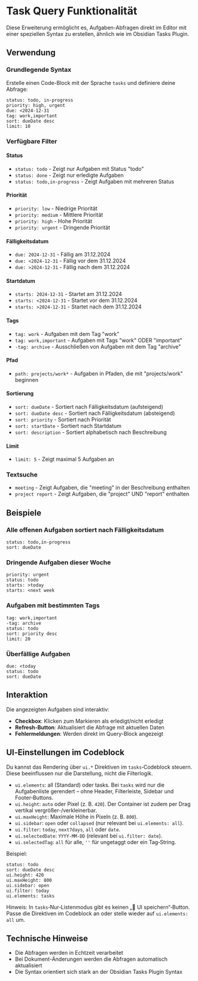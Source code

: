 # Task Query Funktionalität

Diese Erweiterung ermöglicht es, Aufgaben-Abfragen direkt im Editor mit einer speziellen Syntax zu erstellen, ähnlich wie im Obsidian Tasks Plugin.

## Verwendung

### Grundlegende Syntax

Erstelle einen Code-Block mit der Sprache `tasks` und definiere deine Abfrage:

```tasks
status: todo, in-progress
priority: high, urgent
due: <2024-12-31
tag: work,important
sort: dueDate desc
limit: 10
```

### Verfügbare Filter

#### Status
- `status: todo` - Zeigt nur Aufgaben mit Status "todo"
- `status: done` - Zeigt nur erledigte Aufgaben
- `status: todo,in-progress` - Zeigt Aufgaben mit mehreren Status

#### Priorität
- `priority: low` - Niedrige Priorität
- `priority: medium` - Mittlere Priorität
- `priority: high` - Hohe Priorität
- `priority: urgent` - Dringende Priorität

#### Fälligkeitsdatum
- `due: 2024-12-31` - Fällig am 31.12.2024
- `due: <2024-12-31` - Fällig vor dem 31.12.2024
- `due: >2024-12-31` - Fällig nach dem 31.12.2024

#### Startdatum
- `starts: 2024-12-31` - Startet am 31.12.2024
- `starts: <2024-12-31` - Startet vor dem 31.12.2024
- `starts: >2024-12-31` - Startet nach dem 31.12.2024

#### Tags
- `tag: work` - Aufgaben mit dem Tag "work"
- `tag: work,important` - Aufgaben mit Tags "work" ODER "important"
- `-tag: archive` - Ausschließen von Aufgaben mit dem Tag "archive"

#### Pfad
- `path: projects/work*` - Aufgaben in Pfaden, die mit "projects/work" beginnen

#### Sortierung
- `sort: dueDate` - Sortiert nach Fälligkeitsdatum (aufsteigend)
- `sort: dueDate desc` - Sortiert nach Fälligkeitsdatum (absteigend)
- `sort: priority` - Sortiert nach Priorität
- `sort: startDate` - Sortiert nach Startdatum
- `sort: description` - Sortiert alphabetisch nach Beschreibung

#### Limit
- `limit: 5` - Zeigt maximal 5 Aufgaben an

### Textsuche
- `meeting` - Zeigt Aufgaben, die "meeting" in der Beschreibung enthalten
- `project report` - Zeigt Aufgaben, die "project" UND "report" enthalten

## Beispiele

### Alle offenen Aufgaben sortiert nach Fälligkeitsdatum
```tasks
status: todo,in-progress
sort: dueDate
```

### Dringende Aufgaben dieser Woche
```tasks
priority: urgent
status: todo
starts: >today
starts: <next week
```

### Aufgaben mit bestimmten Tags
```tasks
tag: work,important
-tag: archive
status: todo
sort: priority desc
limit: 20
```

### Überfällige Aufgaben
```tasks
due: <today
status: todo
sort: dueDate
```

## Interaktion

Die angezeigten Aufgaben sind interaktiv:
- **Checkbox**: Klicken zum Markieren als erledigt/nicht erledigt
- **Refresh-Button**: Aktualisiert die Abfrage mit aktuellen Daten
- **Fehlermeldungen**: Werden direkt im Query-Block angezeigt

## UI‑Einstellungen im Codeblock

Du kannst das Rendering über `ui.*` Direktiven im `tasks`‑Codeblock steuern. Diese beeinflussen nur die Darstellung, nicht die Filterlogik.

- `ui.elements`: all (Standard) oder tasks. Bei `tasks` wird nur die Aufgabenliste gerendert – ohne Header, Filterleiste, Sidebar und Footer‑Buttons.
- `ui.height`: `auto` oder Pixel (z. B. `420`). Der Container ist zudem per Drag vertikal vergrößer-/verkleinerbar.
- `ui.maxHeight`: Maximale Höhe in Pixeln (z. B. `800`).
- `ui.sidebar`: `open` oder `collapsed` (nur relevant bei `ui.elements: all`).
- `ui.filter`: `today`, `next7days`, `all` oder `date`.
- `ui.selectedDate`: `YYYY-MM-DD` (relevant bei `ui.filter: date`).
- `ui.selectedTag`: `all` für alle, `''` für ungetaggt oder ein Tag‑String.

Beispiel:
```tasks
status: todo
sort: dueDate desc
ui.height: 420
ui.maxHeight: 800
ui.sidebar: open
ui.filter: today
ui.elements: tasks
```

Hinweis: In `tasks`‑Nur‑Listenmodus gibt es keinen „💾 UI speichern“‑Button. Passe die Direktiven im Codeblock an oder stelle wieder auf `ui.elements: all` um.

## Technische Hinweise

- Die Abfragen werden in Echtzeit verarbeitet
- Bei Dokument-Änderungen werden die Abfragen automatisch aktualisiert
- Die Syntax orientiert sich stark an der Obsidian Tasks Plugin Syntax
